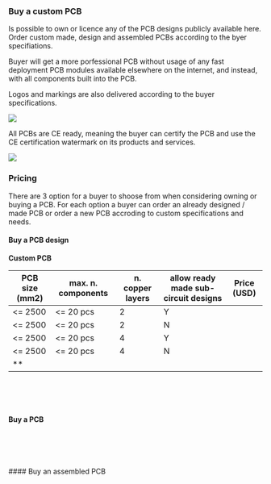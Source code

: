 ### Buy a custom PCB
Is possible to own or licence any of the PCB designs publicly available here. Order custom made, design and assembled PCBs according to the byer specifiations.

Buyer will get a more porfessional PCB without usage of any fast deployment PCB modules available elsewhere on the internet, and instead, with all components built into the PCB.  

Logos and markings are also delivered according to the buyer specifications.

![](https://github.com/aeonSolutions/PCB-Prototyping-Catalogue/blob/main/certified%20logos.png)

All PCBs are CE ready, meaning the buyer can certify the PCB and use the CE certification watermark on its products and services. 

![](https://github.com/aeonSolutions/PCB-Prototyping-Catalogue/blob/main/ownApcb.png)

### Pricing
There are 3 option for a buyer to shoose from when considering owning or buying a PCB. For each option a buyer can order an already designed / made PCB or order a new PCB accroding to custom specifications and needs.

#### Buy a PCB design 

**Custom PCB**

| PCB size (mm2)    | max. n. components | n. copper layers | allow ready made sub-circuit designs | Price (USD) |
|-------------------|--------------------|------------------|--------------------------------------|-------------|
| <= 2500           | <= 20 pcs          |  2               |             Y                        |             |
| <= 2500           | <= 20 pcs          |  2               |             N                        |             |
| <= 2500           | <= 20 pcs          |  4               |             Y                        |             |
| <= 2500           | <= 20 pcs          |  4               |             N                        |             |
|       **          |                    |                  |                                      |             |





<br />
<br />
<br />

#### Buy a PCB  

|  |  |
|-------------|------|


<br />
<br />
<br />
#### Buy an assembled PCB

|  |  |
|-------------|------|


<br />
<br />
<br />
